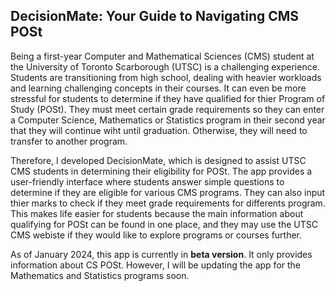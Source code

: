 ## DecisionMate: Your Guide to Navigating CMS POSt

Being a first-year Computer and Mathematical Sciences (CMS) student at the University of Toronto Scarborough (UTSC) is a challenging experience. Students are transitioning from high school, dealing with heavier workloads and learning challenging concepts in their courses. It can even be more stressful for students to determine if they have qualified for thier Program of Study (POSt). They must meet certain grade requirements so they can enter a Computer Science, Mathematics or Statistics program in their second year that they will continue wiht until graduation. Otherwise, they will need to transfer to another program.

Therefore, I developed DecisionMate, which is designed to assist UTSC CMS students in determining their eligibility for POSt. The app provides a user-friendly interface where students answer simple questions to determine if they are eligible for various CMS programs. They can also input thier marks to check if they meet grade requirements for differents program. This makes life easier for students because the main information about qualifying for POSt can be found in one place, and they may use the UTSC CMS webiste if they would like to explore programs or courses further.

As of January 2024, this app is currently in **beta version**. It only provides information about CS POSt. However, I will be updating the app for the Mathematics and Statistics programs soon.
